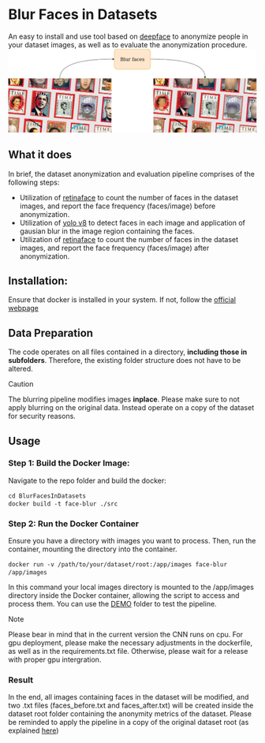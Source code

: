 # Blur Faces in Datasets
An easy to install and use tool based on [deepface](https://github.com/serengil/deepface) to anonymize people in your dataset images, as well as to evaluate the anonymization procedure.
<kbd>
![Example of applying the blurring pipeline in a collection of Times Person of the Year magazines.](/example_imgs/BlurFaces.png)
</kbd>
## What it does
In brief, the dataset anonymization and evaluation pipeline comprises of the following steps:
- Utilization of [retinaface](https://github.com/serengil/retinaface) to count the number of faces in the dataset images, and report the face frequency (faces/image) before anonymization.
- Utilization of [yolo v8](https://github.com/ultralytics/ultralytics) to detect faces in each image and application of gausian blur in the image region containing the faces.
- Utilization of [retinaface](https://github.com/serengil/retinaface) to count the number of faces in the dataset images, and report the face frequency (faces/image) after anonymization.
## Installation:
Ensure that docker is installed in your system. If not, follow the [official webpage](https://docs.docker.com/engine/install/)

## Data Preparation
The code operates on all files contained in a directory, **including those in subfolders**. Therefore, the existing folder structure does not have to be altered.
>[!CAUTION]
>The blurring pipeline modifies images **inplace**. Please make sure to not apply blurring on the original data. Instead operate on a copy of the dataset for security reasons.

## Usage
### Step 1: Build the Docker Image:
Navigate to the repo folder and build the docker:
```
cd BlurFacesInDatasets
docker build -t face-blur ./src
```
### Step 2: Run the Docker Container
Ensure you have a directory with images you want to process. Then, run the container, mounting the directory into the container.
```
docker run -v /path/to/your/dataset/root:/app/images face-blur /app/images
```
In this command your local images directory is mounted to the /app/images directory inside the Docker container, allowing the script to access and process them.
You can use the [DEMO](DEMO/) folder to test the pipeline.

>[!Note]
>Please bear in mind that in the current version the CNN runs on cpu. For gpu deployment, please make the necessary adjustments in the dockerfile, as well as in the requirements.txt file. Otherwise, please wait for a release with proper gpu intergration.

### Result
In the end, all images containing faces in the dataset will be modified, and two .txt files (faces_before.txt and faces_after.txt) will be created inside the dataset root folder containing the anonymity metrics of the dataset. Please be reminded to apply the pipeline in a copy of the original dataset root (as explained [here](#data-preparation))

